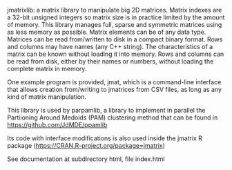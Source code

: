 jmatrixlib: a matrix library to manipulate big 2D matrices.
Matrix indexes are a 32-bit unsigned integers so matrix size is in practice limited by the amount of memory.
This library manages full, sparse and symmetric matrices using as less memory as possible.
Matrix elements can be of any data type.
Matrices can be read from/written to disk in a compact binary format.
Rows and columns may have names (any C++ string).
The characteristics of a matrix can be known without loading it into memory.
Rows and columns can be read from disk, either by their names or numbers, without loading the complete matrix in memory.

One example program is provided, jmat, which is a command-line interface that allows
creation from/writing to jmatrices from CSV files, as long as any kind of matrix
manipulation.

This library is used by parpamlib, a library to implement in parallel the Partiioning Around Medoids (PAM) clustering method
that can be found in https://github.com/JdMDE/ppamlib

Its code with interface modifications is also used inside the jmatrix R package (https://CRAN.R-project.org/package=jmatrix)

See documentation at subdirectory html, file index.html

